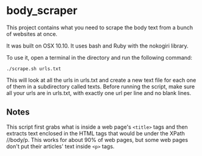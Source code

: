# body_scraper

This project contains what you need to scrape the body text from a bunch of websites at once.

It was built on OSX 10.10.  It uses bash and Ruby with the nokogiri library.

To use it, open a terminal in the directory and run the following command:
```
./scrape.sh urls.txt
```
This will look at all the urls in urls.txt and create a new text file for each one of them in a subdirectory called texts.  Before running the script, make sure all your urls are in urls.txt, with exactly one url per line and no blank lines.

## Notes
This script first grabs what is inside a web page's `<title>` tags and then extracts text enclosed in the HTML tags that would be under the XPath //body/p.  This works for about 90% of web pages, but some web pages don't put their articles' text inside `<p>` tags.
